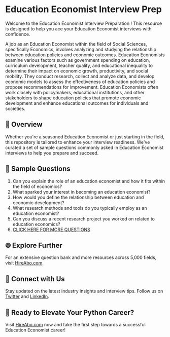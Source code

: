 # Education Economist Interview Prep

Welcome to the Education Economist Interview Preparation ! This resource is designed to help you ace your Education Economist interviews with confidence.

A job as an Education Economist within the field of Social Sciences, specifically Economics, involves analyzing and studying the relationship between education policies and economic outcomes. Education Economists examine various factors such as government spending on education, curriculum development, teacher quality, and educational inequality to determine their impact on economic growth, productivity, and social mobility. They conduct research, collect and analyze data, and develop economic models to assess the effectiveness of education policies and propose recommendations for improvement. Education Economists often work closely with policymakers, educational institutions, and other stakeholders to shape education policies that promote economic development and enhance educational outcomes for individuals and societies.

## 🚀 Overview

Whether you're a seasoned Education Economist or just starting in the field, this repository is tailored to enhance your interview readiness. We've curated a set of sample questions commonly asked in Education Economist interviews to help you prepare and succeed.

## 📝 Sample Questions

1. Can you explain the role of an education economist and how it fits within the field of economics?
2. What sparked your interest in becoming an education economist?
3. How would you define the relationship between education and economic development?
4. What research methods and tools do you typically employ as an education economist?
5. Can you discuss a recent research project you worked on related to education economics?
6. [CLICK HERE FOR MORE QUESTIONS](https://hireabo.com/job/7_4_29/Education%20Economist)

## 🌐 Explore Further

For an extensive question bank and more resources across 5,000 fields, visit [HireAbo.com](https://www.hireabo.com).

## 📱 Connect with Us

Stay updated on the latest industry insights and interview tips. Follow us on [Twitter](https://twitter.com/hireabo) and [LinkedIn](https://www.linkedin.com/in/hire-abo-3609972a8/).

## 🚀 Ready to Elevate Your Python Career?

Visit [HireAbo.com](https://www.hireabo.com) now and take the first step towards a successful Education Economist career!